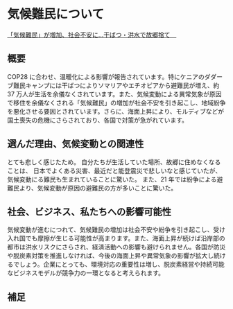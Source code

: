 # 気候難民について

[「気候難民」が増加、社会不安に…干ばつ・洪水で故郷捨て　](https://www.yomiuri.co.jp/science/20231127-OYT1T50015/)

## 概要

COP28 に合わせ、温暖化による影響が報告されています。特にケニアのダダーブ難民キャンプには干ばつによりソマリアやエチオピアから避難民が増え、約 37 万人が生活を余儀なくされています。また、気候変動による異常気象が原因で移住を余儀なくされる「気候難民」の増加が社会不安を引き起こし、地域紛争を悪化させる要因とされています。さらに、海面上昇により、モルディブなどが国土喪失の危機にさらされており、各国で対策が急がれています。

## 選んだ理由、気候変動との関連性

とても悲しく感じたため。
自分たちが生活していた場所、故郷に住めなくなることは、
日本でよくある災害、最近だと能登震災で悲しいなと感じていたが、
気候変動にる難民も生まれていることに驚いた。
また、21 年では紛争による避難民より、気候変動が原因の避難民の方が多いことに驚いた。

## 社会、ビジネス、私たちへの影響可能性

気候変動が進むにつれて、気候難民の増加は社会不安や紛争を引き起こし、受け入れ国でも摩擦が生じる可能性が高まります。また、海面上昇が続けば沿岸部の都市は洪水リスクにさらされ、経済活動への影響も避けられません。各国が防災や脱炭素対策を推進しなければ、今後の海面上昇や異常気象の影響が拡大し続けるでしょう。企業にとっても、環境対応の重要性は増し、脱炭素経営や持続可能なビジネスモデルが競争力の一環となると考えられます。

## 補足
